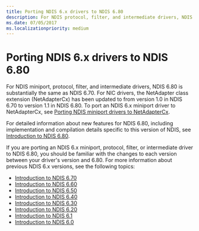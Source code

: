 ```yaml
---
title: Porting NDIS 6.x drivers to NDIS 6.80
description: For NDIS protocol, filter, and intermediate drivers, NDIS 6.80 is substantially the same as NDIS 6.60. For detailed information about new features for NDIS 6.80, see Introduction to NDIS 6.80.
ms.date: 07/05/2017
ms.localizationpriority: medium
---
```


# Porting NDIS 6.x drivers to NDIS 6.80

For NDIS miniport, protocol, filter, and intermediate drivers, NDIS 6.80 is substantially the same as NDIS 6.70. For NIC drivers, the NetAdapter class extension (NetAdapterCx) has been updated to from version 1.0 in NDIS 6.70 to version 1.1 in NDIS 6.80. To port an NDIS 6.x miniport driver to NetAdapterCx, see [Porting NDIS miniport drivers to NetAdapterCx](../netcx/porting-ndis-miniport-drivers-to-netadaptercx.md).

For detailed information about new features for NDIS 6.80, including implementation and compilation details specific to this version of NDIS, see [Introduction to NDIS 6.80](introduction-to-ndis-6-80.md).

If you are porting an NDIS 6.x miniport, protocol, filter, or intermediate driver to NDIS 6.80, you should be familiar with the changes to each version between your driver's version and 6.80. For more information about previous NDIS 6.x versions, see the following topics:

- [Introduction to NDIS 6.70](introduction-to-ndis-6-70.md)
- [Introduction to NDIS 6.60](introduction-to-ndis-6-60.md)
- [Introduction to NDIS 6.50](introduction-to-ndis-6-50.md)
- [Introduction to NDIS 6.40](introduction-to-ndis-6-40.md)
- [Introduction to NDIS 6.30](introduction-to-ndis-6-30.md)
- [Introduction to NDIS 6.20](introduction-to-ndis-6-20.md)
- [Introduction to NDIS 6.1](introduction-to-ndis-6-1.md)
- [Introduction to NDIS 6.0](introduction-to-ndis-6-0.md)

